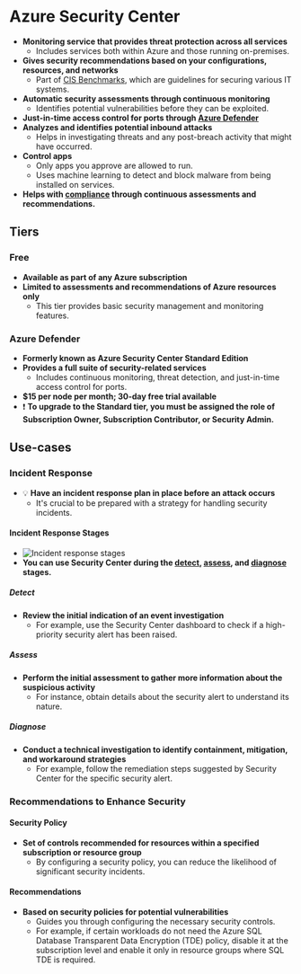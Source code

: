 # Azure Security Center

- **Monitoring service that provides threat protection across all services**
  - Includes services both within Azure and those running on-premises.
- **Gives security recommendations based on your configurations, resources, and networks**
  - Part of [CIS Benchmarks](https://www.cisecurity.org/cis-benchmarks/), which are guidelines for securing various IT systems.
- **Automatic security assessments through continuous monitoring**
  - Identifies potential vulnerabilities before they can be exploited.
- **Just-in-time access control for ports through [Azure Defender](#azure-defender)**
- **Analyzes and identifies potential inbound attacks**
  - Helps in investigating threats and any post-breach activity that might have occurred.
- **Control apps**
  - Only apps you approve are allowed to run.
  - Uses machine learning to detect and block malware from being installed on services.
- **Helps with [compliance](2.7.%20Compliance%20in%20Azure.md#azure-security-center) through continuous assessments and recommendations.**

## Tiers

### Free

- **Available as part of any Azure subscription**
- **Limited to assessments and recommendations of Azure resources only**
  - This tier provides basic security management and monitoring features.

### Azure Defender

- **Formerly known as Azure Security Center Standard Edition**
- **Provides a full suite of security-related services**
  - Includes continuous monitoring, threat detection, and just-in-time access control for ports.
- **$15 per node per month; 30-day free trial available**
- ❗ **To upgrade to the Standard tier, you must be assigned the role of Subscription Owner, Subscription Contributor, or Security Admin.**

## Use-cases

### Incident Response

- 💡 **Have an incident response plan in place before an attack occurs**
  - It's crucial to be prepared with a strategy for handling security incidents.

#### Incident Response Stages

- ![Incident response stages](./img/incident-response-stages.png)
- **You can use Security Center during the [detect](#detect), [assess](#assess), and [diagnose](#diagnose) stages.**

##### Detect

- **Review the initial indication of an event investigation**
  - For example, use the Security Center dashboard to check if a high-priority security alert has been raised.

##### Assess

- **Perform the initial assessment to gather more information about the suspicious activity**
  - For instance, obtain details about the security alert to understand its nature.

##### Diagnose

- **Conduct a technical investigation to identify containment, mitigation, and workaround strategies**
  - For example, follow the remediation steps suggested by Security Center for the specific security alert.

### Recommendations to Enhance Security

#### Security Policy

- **Set of controls recommended for resources within a specified subscription or resource group**
  - By configuring a security policy, you can reduce the likelihood of significant security incidents.

#### Recommendations

- **Based on security policies for potential vulnerabilities**
  - Guides you through configuring the necessary security controls.
  - For example, if certain workloads do not need the Azure SQL Database Transparent Data Encryption (TDE) policy, disable it at the subscription level and enable it only in resource groups where SQL TDE is required.
